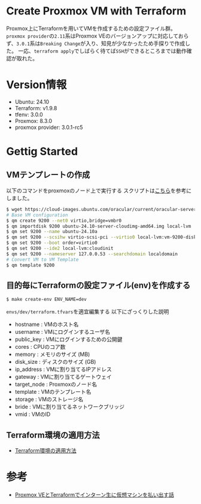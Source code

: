 # Create Proxmox VM with Terraform

Proxmox上にTerraformを用いてVMを作成するための設定ファイル群。  
`proxmox provider`の`2.11`系はProxmox VEのバージョンアップに対応しておらず、`3.0.1`系は`Breaking Change`が入り、知見が少なかったため手探りで作成した。
一応、`terraform apply`でしばらく待てば`SSH`ができるところまでは動作確認が取れた。

# Version情報

- Ubuntu: 24.10
- Terraform: v1.9.8
- tfenv: 3.0.0
- Proxmox: 8.3.0
- proxmox provider: 3.0.1-rc5

# Gettig Started

## VMテンプレートの作成

以下のコマンドをproxmoxのノード上で実行する
スクリプトは[こちら](https://qiita.com/ymbk990/items/bd3973d2b858eb86e334)を参考にしました。

```bash
$ wget https://cloud-images.ubuntu.com/oracular/current/oracular-server-cloudimg-amd64.img -O ubuntu-24.10-server-cloudimg-amd64.img
# Base VM configuration
$ qm create 9200 --net0 virtio,bridge=vmbr0
$ qm importdisk 9200 ubuntu-24.10-server-cloudimg-amd64.img local-lvm
$ qm set 9200 --name ubuntu-24.10a
$ qm set 9200 --scsihw virtio-scsi-pci --virtio0 local-lvm:vm-9200-disk-0
$ qm set 9200 --boot order=virtio0
$ qm set 9200 --ide2 local-lvm:cloudinit
$ qm set 9200 --nameserver 127.0.0.53 --searchdomain localdomain
# Convert VM to VM Template
$ qm template 9200
```

## 目的毎にTerraformの設定ファイル(env)を作成する

```bash
$ make create-env ENV_NAME=dev
```

`envs/dev/terraform.tfvars`を適宜編集する
以下にざっくりした説明

- hostname : VMのホスト名
- username : VMにログインするユーザ名
- public_key : VMにログインするための公開鍵
- cores : CPUのコア数
- memory : メモリのサイズ (MB)
- disk_size : ディスクのサイズ (GB)
- ip_address : VMに割り当てるIPアドレス
- gateway : VMに割り当てるゲートウェイ
- target_node : Proxmoxのノード名
- template : VMのテンプレート名
- storage : VMのストレージ名
- bride : VMに割り当てるネットワークブリッジ
- vmid : VMのID

## Terraform環境の適用方法

- [Terraform環境の適用方法](./envs/example/README.md)

# 参考

- [Proxmox VEとTerraformでインターン生に仮想マシンを払い出す話](https://qiita.com/ymbk990/items/bd3973d2b858eb86e334)

